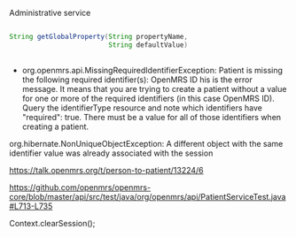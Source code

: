 
Administrative service

```java

String getGlobalProperty(String propertyName,
                         String defaultValue)
                         
```

* org.openmrs.api.MissingRequiredIdentifierException: Patient is missing the following required identifier(s): OpenMRS ID
his is the error message. It means that you are trying to create a patient without a value for one or more of the required identifiers (in this case OpenMRS ID). Query the identifierType resource and note which identifiers have "required": true. There must be a value for all of those identifiers when creating a patient.

org.hibernate.NonUniqueObjectException: A different object with the same identifier value was already associated with the session 

https://talk.openmrs.org/t/person-to-patient/13224/6

https://github.com/openmrs/openmrs-core/blob/master/api/src/test/java/org/openmrs/api/PatientServiceTest.java#L713-L735

Context.clearSession();